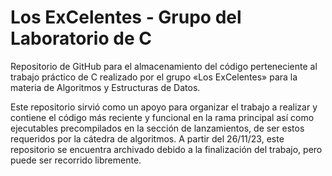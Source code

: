 # Los ExCelentes - Grupo del Laboratorio de C
Repositorio de GitHub para el almacenamiento del código perteneciente al trabajo práctico de C realizado por el grupo «Los ExCelentes» para la materia de Algoritmos y Estructuras de Datos.

Este repositorio sirvió como un apoyo para organizar el trabajo a realizar y contiene el código más reciente y funcional en la rama principal así como ejecutables precompilados en la sección de lanzamientos, de ser estos requeridos por la cátedra de algoritmos. A partir del 26/11/23, este repositorio se encuentra archivado debido a la finalización del trabajo, pero puede ser recorrido libremente.
